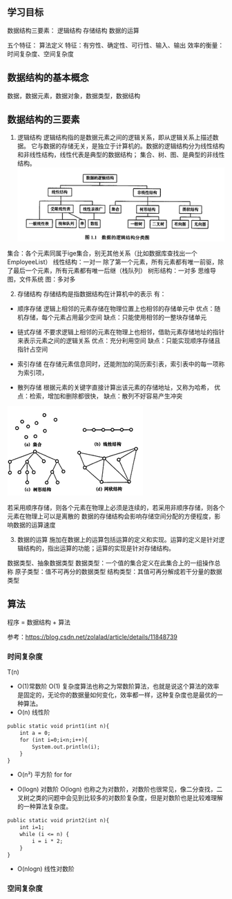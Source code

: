 
## 学习目标
数据结构三要素： 
逻辑结构
存储结构
数据的运算

五个特征：
算法定义
特征：有穷性、确定性、可行性、输入、输出
效率的衡量：时间复杂度、空间复杂度


## 数据结构的基本概念
数据，数据元素，数据对象，数据类型，数据结构

## 数据结构的三要素
1. 逻辑结构
逻辑结构指的是数据元素之间的逻辑关系，即从逻辑关系上描述数据。
它与数据的存储无关，是独立于计算机的。数据的逻辑结构分为线性结构和非线性结构，线性代表是典型的数据结构；
集合、树、图、是典型的非线性结构。
![](image/image1.1.jpg)

集合：各个元素同属于ige集合，别无其他关系（比如数据库查找出一个EmployeeList）
线性结构：一对一 除了第一个元素，所有元素都有唯一前驱，除了最后一个元素，所有元素都有唯一后继（栈队列）
树形结构：一对多 思维导图，文件系统
图：多对多

2. 存储结构
存储结构是指数据结构在计算机中的表示
有：
* 顺序存储
逻辑上相邻的元素存储在物理位置上也相邻的存储单元中
优点：随机存储，每个元素占用最少空间
缺点：只能使用相邻的一整块存储单元

* 链式存储 
不要求逻辑上相邻的元素在物理上也相邻，借助元素存储地址的指针来表示元素之间的逻辑关系
优点：充分利用空间
缺点：只能实现顺序存储且指针占空间

* 索引存储
在存储元素信息同时，还能附加的简历索引表，索引表中的每一项称为索引项，

* 散列存储
根据元素的关键字直接计算出该元素的存储地址，又称为哈希，
优点：检索，增加和删除都很快，
缺点：散列不好容易产生冲突

![](image/image1.2.jpg)


若采用顺序存储，则各个元素在物理上必须是连续的，若采用非顺序存储，则各个元素在物理上可以是离散的
数据的存储结构会影响存储空间分配的方便程度，影响数据的运算速度

3. 数据的运算
施加在数据上的运算包括运算的定义和实现。运算的定义是针对逻辑结构的，指出运算的功能；运算的实现是针对存储结构。

数据类型、抽象数据类型
数据类型：一个值的集合定义在此集合上的一组操作总称
原子类型：值不可再分的数据类型
结构类型：其值可再分解成若干分量的数据类型

## 算法

程序 = 数据结构 + 算法 

参考：https://blog.csdn.net/zolalad/article/details/11848739

### 时间复杂度
T(n)

* O(1)常数阶
O(1) 复杂度算法也称之为常数阶算法，也就是说这个算法的效率是固定的，无论你的数据量如何变化，效率都一样，这种复杂度也是最优的一种算法。
* O(n) 线性阶
```
public static void print1(int n){
    int a = 0;
    for (int i=0;i<n;i++){
        System.out.println(i);
    }
}
```
* O(n²) 平方阶
for
    for

* O(logn) 对数阶
O(logn) 也称之为对数阶，对数阶也很常见，像二分查找，二叉树之类的问题中会见到比较多的对数阶复杂度，但是对数阶也是比较难理解的一种算法复杂度。
```
public static void print2(int n){
    int i=1;
    while (i <= n) {
        i = i * 2;
    }
}
```

* O(nlogn) 线性对数阶



### 空间复杂度